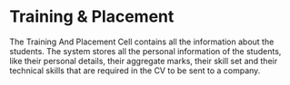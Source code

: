 # Training & Placement
 The Training And Placement Cell contains all the information about the students. The system stores all the personal information of the students, like their personal details, their aggregate marks, their skill set and their technical skills that are required in the CV to be sent to a company.
